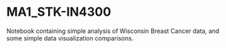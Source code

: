 # MA1_STK-IN4300
Notebook containing simple analysis of Wisconsin Breast Cancer data, and some simple data visualization comparisons.
